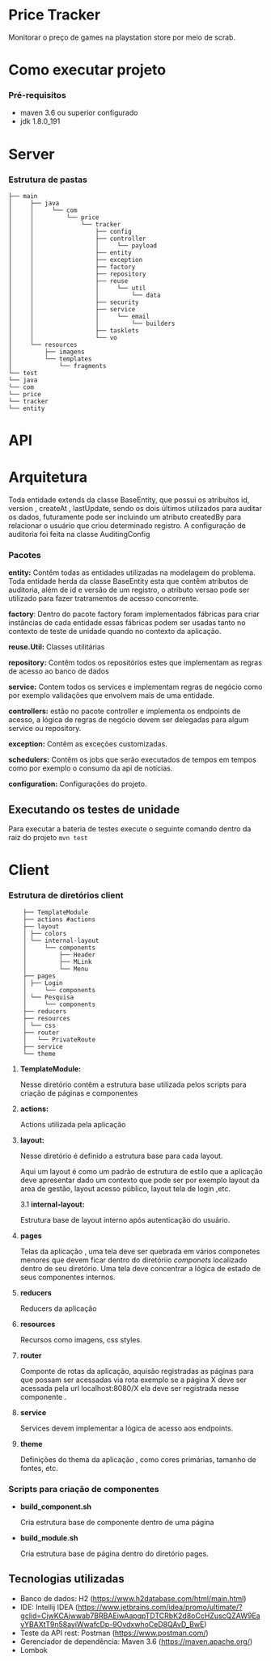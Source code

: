 # Price Tracker 

Monitorar o preço de games na playstation store por meio de scrab.


# Como executar projeto 

### Pré-requisitos 
* maven 3.6 ou superior configurado
* jdk 1.8.0_191

# Server 
### Estrutura de pastas
```
├── main
│     ├── java
│     │     └── com
│     │         └── price
│     │             └── tracker
│     │                 ├── config
│     │                 ├── controller
│     │                 │     └── payload
│     │                 ├── entity
│     │                 ├── exception
│     │                 ├── factory
│     │                 ├── repository
│     │                 ├── reuse
│     │                 │     └── util
│     │                 │         └── data
│     │                 ├── security
│     │                 ├── service
│     │                 │     └── email
│     │                 │         └── builders
│     │                 ├── tasklets
│     │                 └── vo
│     └── resources
│         ├── imagens
│         └── templates
│             └── fragments
└── test
└── java
└── com
└── price
└── tracker
└── entity
```

# API


# Arquitetura
Toda entidade extends da classe BaseEntity, que possui os atribuitos id, version , createAt , lastUpdate,
sendo os dois  últimos utilizados para auditar os dados, futuramente pode ser incluindo
um atributo createdBy para relacionar o usuário que criou determinado registro. A configuração de auditoria
foi feita na classe AuditingConfig

### Pacotes

**entity:** Contêm todas as entidades utilizadas na modelagem do problema. Toda entidade
herda da classe BaseEntity esta que contêm atributos de auditoria,
além de id e versão de um registro, o atributo versao pode ser utilizado para fazer
tratramentos de acesso concorrente.

**factory**: Dentro do pacote factory foram implementados fábricas para criar instâncias de cada
entidade essas fábricas podem ser usadas tanto no contexto de teste de unidade
quando no contexto da aplicação.

**reuse.Util:** Classes utilitárias

**repository:** Contêm todos os repositórios estes que implementam as regras de acesso ao banco de dados

**service:** Contem todos os services  e implementam regras de negócio como por exemplo validações que envolvem
mais de uma entidade.

**controllers:** estão no pacote controller e implementa os endpoints de acesso, a lógica de regras
de negócio devem ser delegadas para algum service ou repository.

**exception:** Contêm as exceções customizadas.

**schedulers:** Contêm os jobs que serão executados de tempos em tempos como por exemplo o consumo da api de notícias.

**configuration:** Configurações do projeto.

## Executando os testes de unidade

Para executar a bateria de testes execute o seguinte comando dentro da raiz do projeto
```mvn test```


# Client 


### Estrutura de diretórios client

```
    ├── TemplateModule   
    ├── actions #actions 
    ├── layout
    │ ├── colors
    │ └── internal-layout
    │     └── components
    │         ├── Header
    │         ├── MLink
    │         └── Menu
    ├── pages
    │ ├── Login
    │     └── components
    │ └── Pesquisa
    │     └── components
    ├── reducers
    ├── resources
    │ └── css
    ├── router
    │   └── PrivateRoute
    ├── service
    └── theme
```

1. **TemplateModule:**

   Nesse diretório contêm a estrutura base utilizada pelos scripts para criação de páginas e componentes

1. **actions:**

   Actions utilizada pela aplicação

1. **layout:**

   Nesse diretório  é definido a estrutura base para cada layout.

   Aqui um layout é como um padrão de estrutura de estilo que a aplicação deve apresentar dado   um contexto que pode ser por exemplo layout da area de
   gestão, layout acesso público,  layout tela de login ,etc.

   3.1 **internal-layout:**

   Estrutura base de layout interno  após autenticação do usuário.

1. **pages**

   Telas da aplicação , uma tela deve ser quebrada em vários componetes menores
   que devem ficar dentro do diretóriio _componets_  localizado dentro de seu diretório.
   Uma tela deve concentrar a lógica de estado de seus componentes internos.

1. **reducers**

   Reducers da aplicação

1. **resources**

   Recursos como imagens, css styles.

1. **router**

   Componte de rotas da aplicação, aquisão registradas as páginas para que possam
   ser acessadas via rota    exemplo se a página X deve ser acessada pela url
   localhost:8080/X  ela deve ser registrada nesse componente .

1. **service**

   Services devem implementar a lógica de acesso aos endpoints.

1. **theme**

   Definições do thema da aplicação  , como cores primárias, tamanho de fontes, etc.


### Scripts para criação de componentes

* **build_component.sh**

  Cria estrutura base de componente dentro de uma página

* **build_module.sh**

  Cria estrutura base de página dentro do diretório pages.




## Tecnologias utilizadas

- Banco de dados: H2  (https://www.h2database.com/html/main.html)
- IDE:  Intellij IDEA (https://www.jetbrains.com/idea/promo/ultimate/?gclid=CjwKCAjwwab7BRBAEiwAapqpTDTCRbK2d8oCcHZuscQZAW9EayYBAXtT9n58ayiWwafcDp-9OvdxwhoCeD8QAvD_BwE)
- Teste da API rest: Postman  (https://www.postman.com/)
- Gerenciador de dependência: Maven 3.6  (https://maven.apache.org/)
- Lombok 
